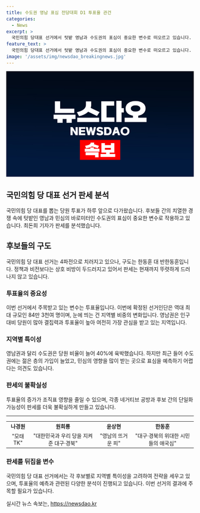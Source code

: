 ```yaml
---
title: 수도권 영남 표심 전당대회 D1 투표율 관건
categories:
  - News
excerpt: >
  국민의힘 당대표 선거에서 텃밭 영남과 수도권의 표심이 중요한 변수로 떠오르고 있습니다. 후보들의 상호비방과 정책·비전보다 주목받는 투표율 변화가 관심을 모으고 있습니다. 84만 3천여 명의 선거인단 중 영남권의 비중이 줄어들었으며, 후보들의 영향력을 겨룰 곳으로 떠올랐습니다. 반면 수도권은 당원 비율이 증가하고 있으나, 민심의 영향을 많이 받기 때문에 예측이 어려운 상황입니다. 투표율 변화와 후보 간 단일화 가능성이 판세를 뒤집을 변수로 꼽힙니다.
feature_text: >
  국민의힘 당대표 선거에서 텃밭 영남과 수도권의 표심이 중요한 변수로 떠오르고 있습니다. 후보들의 상호비방과 정책·비전보다 주목받는 투표율 변화가 관심을 모으고 있습니다. 84만 3천여 명의 선거인단 중 영남권의 비중이 줄어들었으며, 후보들의 영향력을 겨룰 곳으로 떠올랐습니다. 반면 수도권은 당원 비율이 증가하고 있으나, 민심의 영향을 많이 받기 때문에 예측이 어려운 상황입니다. 투표율 변화와 후보 간 단일화 가능성이 판세를 뒤집을 변수로 꼽힙니다.
image: '/assets/img/newsdao_breakingnews.jpg'
---
```


<p><img src="/assets/img/newsdao_breakingnews.jpg" alt="koreaapp 속보" /></p>

<h2>국민의힘 당 대표 선거 판세 분석</h2>

<p data-ke-size="size16">국민의힘 당 대표를 뽑는 당원 투표가 하루 앞으로 다가왔습니다. 후보들 간의 치열한 경쟁 속에 텃밭인 영남과 민심의 바로미터인 수도권의 표심이 중요한 변수로 작용하고 있습니다. 최돈희 기자가 판세를 분석했습니다.</p>

<h2>후보들의 구도</h2>

<p data-ke-size="size16">국민의힘 당 대표 선거는 4파전으로 치러지고 있으나, 구도는 한동훈 대 반한동훈입니다. 정책과 비전보다는 상호 비방이 두드러지고 있어서 판세는 현재까지 뚜렷하게 드러나지 않고 있습니다.</p>

<h3>투표율의 중요성</h3>

<p data-ke-size="size16">이번 선거에서 주목받고 있는 변수는 투표율입니다. 이번에 확정된 선거인단은 역대 최대 규모인 84만 3천여 명이며, 눈에 띄는 건 지역별 비중의 변화입니다. 영남권은 인구 대비 당원이 많아 결집력과 투표율이 높아 여전히 가장 관심을 받고 있는 지역입니다.</p>

<h3>지역별 특이성</h3>

<p data-ke-size="size16">영남권과 달리 수도권은 당원 비율이 늘어 40%에 육박했습니다. 하지만 최근 들어 수도권에는 젊은 층의 가입이 늘었고, 민심의 영향을 많이 받는 곳으로 표심을 예측하기 어렵다는 의견도 있습니다.</p>

<h3>판세의 불확실성</h3>

<p data-ke-size="size16">투표율의 증가가 조직표 영향을 줄일 수 있으며, 각종 네거티브 공방과 후보 간의 단일화 가능성이 판세를 더욱 불확실하게 만들고 있습니다.</p>

<hr>

<table>
    <tr>
        <td style="text-align: center; height: 17px;"><b>나경원</b></td>
        <td style="text-align: center; height: 17px;"><b>원희룡</b></td>
        <td style="text-align: center; height: 17px;"><b>윤상현</b></td>
        <td style="text-align: center; height: 17px;"><b>한동훈</b></td>
    </tr>
    <tr>
        <td style="text-align: center;">"모태 TK"</td>
        <td style="text-align: center;">"대한민국과 우리 당을 지켜준 대구·경북"</b></td>
        <td style="text-align: center;">"영남의 뜨거운 피"</td>
        <td style="text-align: center;">"대구·경북의 위대한 시민들의 애국심"</td>
    </tr>
</table>

<h3>판세를 뒤집을 변수</h3>

<p data-ke-size="size16">국민의힘 당 대표 선거에서는 각 후보별로 지역별 특이성을 고려하여 전략을 세우고 있으며, 투표율의 예측과 관련된 다양한 분석이 진행되고 있습니다. 이번 선거의 결과에 주목할 필요가 있습니다.</p>
실시간 뉴스 속보는, <a href="https://newsdao.kr" rel="dofollow">https://newsdao.kr</a>


